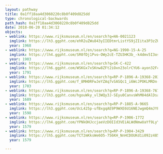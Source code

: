 ```yaml
---
layout: pathway
title: 0a1ff18aa4d3060220c8b0f409d825dd
type: chronological-backwards
path_hash: 0a1ff18aa4d3060220c8b0f409d825dd
date: 2018-06-20 01:34:12
objects:
- weblink: https://www.rijksmuseum.nl/en/search?q=HA-0021123
  imglink: https://lh3.ggpht.com/ehR2uZWu843yIIEDtmrListYS9jZIita3P3zZUC7W8qZNQGpl9h0Ygem60v9zs8D5p8FMv-iKO35tNOS_ULokuoQ50k=s200
  year: 1968
- weblink: https://www.rijksmuseum.nl/en/search?q=NG-1990-15-A-25
  imglink: https://lh4.ggpht.com/SR0fDj1Pvo-OWy2cE-TZU3HK3b_-k4dmv5I3os32216dSAjgZxCIFKVInvISA6hAgisv4g9Nf2G6tdL4J9IVW0LDRGI=s200
  year: 1903
- weblink: https://www.rijksmuseum.nl/en/search?q=SK-C-422
  imglink: https://lh6.ggpht.com/WSKGx7xSKnw8ZFt2iOxn23olrCYU6-ayon32FcDJOe47qCEVvJX_z6Vjn4DW4JzLJN9sj-HdkJ23cdQDOvwM1sYInw=s200
  year: 1791
- weblink: https://www.rijksmuseum.nl/en/search?q=RP-P-1896-A-19368-2037(V)
  imglink: https://lh5.ggpht.com/f_8MH0RFwJeYZAq7vSASQc1_i6WcJPOKLMRDn-uIola6GqyqBWCtjxCQJIFQJH-fUPPUYxhiZLS_IN2pIg5jvh7Q7wo=s200
  year: 1703
- weblink: https://www.rijksmuseum.nl/en/search?q=RP-P-1896-A-19368-767
  imglink: https://lh3.ggpht.com/hgouWky_vl3WQy3J-SEyu0CanvsWhM04dAlDsa-EDQAbvjBTv2jVLNPo2pX9Qmz_3WEFCVv5XsHZM3ocrfKIc_LPhUlY=s200
  year: 1689
- weblink: https://www.rijksmuseum.nl/en/search?q=RP-P-1885-A-9665
  imglink: https://lh3.ggpht.com/UcL425p-ufBxgqAE9P9WXE6U16NEJwgmQ4mJYPvSMXw-oaj5CS-z66EOWMgtymMxd1uxQqvOUd5mQsHcOEqRZnTI7jA=s200
  year: 1598
- weblink: https://www.rijksmuseum.nl/en/search?q=RP-P-1906-1772
  imglink: https://lh4.ggpht.com/YPNkOHJccjaeVzDOIId3VEiALWdNmwUaYf9LyYSt_sZh92FsKdb31nrtfLt49v-XDA5Bwry1OuEAQ7efZSfzoPwbMGL4=s200
  year: 1579
- weblink: https://www.rijksmuseum.nl/en/search?q=RP-P-1904-3429
  imglink: https://lh5.ggpht.com/TCT2mKksWe6O5-756KH_NnHCDOUKd1i092z485BHFonX9IzEZoVi4d5JPaaMx8OMHXn2-0M46j46bGSJFhnIqSfi1Q=s200
  year: 1579

---
```


